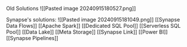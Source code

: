 Old Solutions
![[Pasted image 20240915180527.png]]

Synapse's solutions:
![[Pasted image 20240915181049.png]]
[[Synapse Data Flows]] [[Apache Spark]] [[Dedicated SQL Pool]] [[Serverless SQL Pool]] [[Data Lake]] [[Meta Storage]] [[Synapse Link]] [[Power BI]] [[Synapse Pipelines]]

